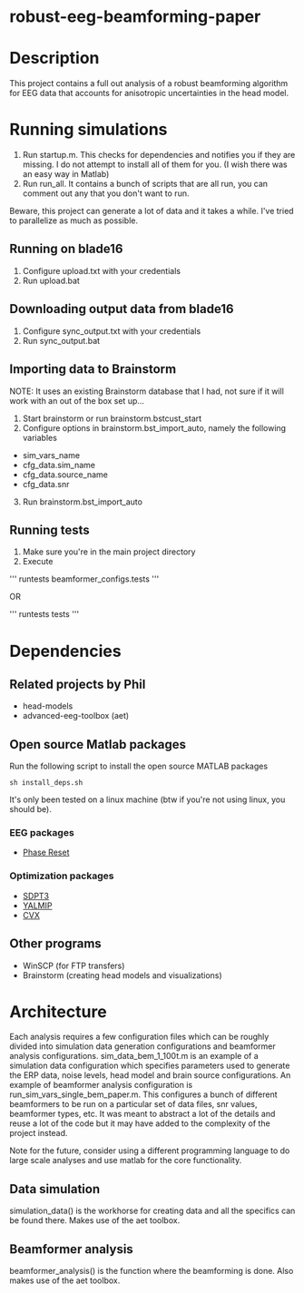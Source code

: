 # robust-eeg-beamforming-paper

# Description

This project contains a full out analysis of a robust beamforming algorithm for EEG data that accounts for anisotropic uncertainties in the head model. 

# Running simulations

1. Run startup.m. This checks for dependencies and notifies you if they are missing. I do not attempt to install all of them for you. (I wish there was an easy way in Matlab)
2. Run run_all. It contains a bunch of scripts that are all run, you can comment out any that you don't want to run.

Beware, this project can generate a lot of data and it takes a while. I've tried to parallelize as much as possible.


## Running on blade16

1. Configure upload.txt with your credentials
2. Run upload.bat

## Downloading output data from blade16

1. Configure sync_output.txt with your credentials
2. Run sync_output.bat

## Importing data to Brainstorm

NOTE: It uses an existing Brainstorm database that I had, not sure if it will work with an out of the box set up...

1. Start brainstorm or run brainstorm.bstcust_start
2. Configure options in brainstorm.bst_import_auto, namely the following variables
- sim_vars_name 
- cfg_data.sim_name
- cfg_data.source_name
- cfg_data.snr
3. Run brainstorm.bst_import_auto

## Running tests

1. Make sure you're in the main project directory
2. Execute

'''
runtests beamformer_configs.tests
'''

OR

'''
runtests tests
'''

# Dependencies

## Related projects by Phil

- head-models
- advanced-eeg-toolbox (aet)

## Open source Matlab packages

Run the following script to install the open source MATLAB packages 
```
sh install_deps.sh
```
It's only been tested on a linux machine (btw if you're not using linux, you should be).

### EEG packages
- [Phase Reset](http://www.cs.bris.ac.uk/~rafal/phasereset/)

### Optimization packages
- [SDPT3](http://www.math.nus.edu.sg/~mattohkc/sdpt3.html)
- [YALMIP](http://users.isy.liu.se/johanl/yalmip/)
- [CVX](http://cvxr.com/cvx/)

## Other programs

- WinSCP (for FTP transfers)
- Brainstorm (creating head models and visualizations)

# Architecture

Each analysis requires a few configuration files which can be roughly divided into simulation data generation configurations and beamformer analysis configurations. sim_data_bem_1_100t.m is an example of a simulation data configuration which specifies parameters used to generate the ERP data, noise levels, head model and brain source configurations. An example of beamformer analysis configuration is run_sim_vars_single_bem_paper.m. This configures a bunch of different beamformers to be run on a particular set of data files, snr values, beamformer types, etc. It was meant to abstract a lot of the details and reuse a lot of the code but it may have added to the complexity of the project instead. 

Note for the future, consider using a different programming language to do large scale analyses and use matlab for the core functionality.

## Data simulation

simulation_data() is the workhorse for creating data and all the specifics can be found there. Makes use of the aet toolbox.

## Beamformer analysis

beamformer_analysis() is the function where the beamforming is done. Also makes use of the aet toolbox.






